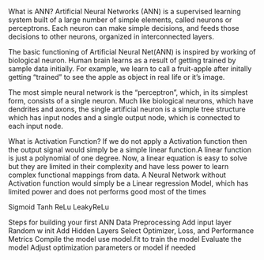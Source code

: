 What is ANN? Artificial Neural Networks (ANN) is a supervised learning system built of a large number of simple
elements, called neurons or perceptrons. Each neuron can make simple decisions, and feeds those decisions to other
neurons, organized in interconnected layers.

The basic functioning of Artificial Neural Net(ANN) is inspired by working of biological neuron. Human brain learns as a
result of getting trained by sample data initially. For example, we learn to call a fruit-apple after initally getting
“trained” to see the apple as object in real life or it’s image.

The most simple neural network is the “perceptron”, which, in its simplest form, consists of a single neuron. Much like
biological neurons, which have dendrites and axons, the single artificial neuron is a simple tree structure which has
input nodes and a single output node, which is connected to each input node.

What is Activation Function? If we do not apply a Activation function then the output signal would simply be a simple
linear function.A linear function is just a polynomial of one degree. Now, a linear equation is easy to solve but they
are limited in their complexity and have less power to learn complex functional mappings from data. A Neural Network
without Activation function would simply be a Linear regression Model, which has limited power and does not performs
good most of the times

Sigmoid Tanh ReLu LeakyReLu

Steps for building your first ANN Data Preprocessing Add input layer Random w init Add Hidden Layers Select Optimizer,
Loss, and Performance Metrics Compile the model use model.fit to train the model Evaluate the model Adjust optimization
parameters or model if needed


